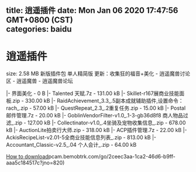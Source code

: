 
title: 逍遥插件
date: Mon Jan 06 2020 17:47:56 GMT+0800 (CST)    
categories: baidu
---

# 逍遥插件
size: 2.58 MB
 新版插件包 单人精简版 更新：收集狂的福音+美化 - 逍遥魔兽讨论区 - 逍遥魔兽 - 逍遥魔兽论坛
 
|- 界面美化 - 0 B
|- Talented 天赋.7z - 131.00 kB
|- Skillet-r167展商业技能面板.zip - 330.00 kB
|- RaidAchievement_3.3_.5副本成就辅助插件,设置命令：rach_.zip - 57.00 kB
|- QuestRepeat_2.3_.2重复任务.zip - 15.00 kB
|- Postal邮件管理.7z - 20.00 kB
|- GoblinVendorFilter-v1.0_.1-3-gb36d8f8 商人物品过滤_.zip - 127.00 kB
|- Collectinator-v1.0_.4坐骑及宠物收集信息_.zip - 678.00 kB
|- AuctionLite拍卖行大师.zip - 318.00 kB
|- ACP插件管理.7z - 22.00 kB
|- AckisRecipeList-v2.01-5全商业技能信息列表_.zip - 813.00 kB
|- Accountant_Classic-v2.5_.04 个人会计_.zip - 64.00 kB

[How to download](https://bpcam.bemobtrk.com/go/2ceec3aa-1ca2-46d6-b9ff-aaa5c184517c?jno=827)pcam.bemobtrk.com/go/2ceec3aa-1ca2-46d6-b9ff-aaa5c184517c?jno=820)